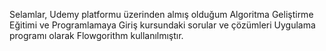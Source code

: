 Selamlar, 
Udemy platformu üzerinden almış olduğum Algoritma Geliştirme Eğitimi ve Programlamaya Giriş kursundaki sorular ve çözümleri
Uygulama programı olarak Flowgorithm kullanılmıştır.
